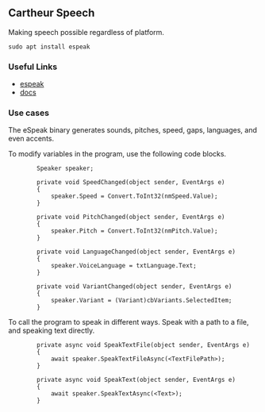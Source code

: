 ## Cartheur Speech

Making speech possible regardless of platform.

`sudo apt install espeak`

### Useful Links

* [espeak](http://espeak.sourceforge.net/)
* [docs](https://espeak.sourceforge.net/docindex.html)

### Use cases

The eSpeak binary generates sounds, pitches, speed, gaps, languages, and even accents.

To modify variables in the program, use the following code blocks.

```
        Speaker speaker;

        private void SpeedChanged(object sender, EventArgs e)
        {
            speaker.Speed = Convert.ToInt32(nmSpeed.Value);
        }

        private void PitchChanged(object sender, EventArgs e)
        {
            speaker.Pitch = Convert.ToInt32(nmPitch.Value);
        }

        private void LanguageChanged(object sender, EventArgs e)
        {
            speaker.VoiceLanguage = txtLanguage.Text;
        }

        private void VariantChanged(object sender, EventArgs e)
        {
            speaker.Variant = (Variant)cbVariants.SelectedItem;
        }
```
To call the program to speak in different ways. Speak with a path to a file, and speaking text directly.

```
        private async void SpeakTextFile(object sender, EventArgs e)
        {
            await speaker.SpeakTextFileAsync(<TextFilePath>);
        }

        private async void SpeakText(object sender, EventArgs e)
        {
            await speaker.SpeakTextAsync(<Text>);
        }
```


